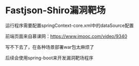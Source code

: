 # Fastjson-Shiro漏洞靶场
运行程序需要配置springContext-core.xml中的dataSource配置

前端页面来自慕课网：https://www.imooc.com/video/9340

写不下去了，在各种场景部署war包太麻烦了

后续会使用spring-boot来开发漏洞靶场程序
